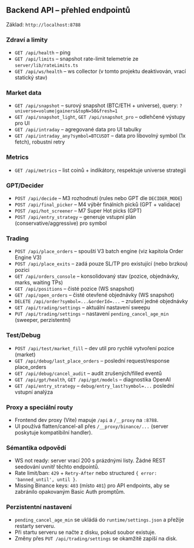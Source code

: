 ## Backend API – přehled endpointů

Základ: `http://localhost:8788`

### Zdraví a limity
- `GET /api/health` – ping
- `GET /api/limits` – snapshot rate-limit telemetrie ze `server/lib/rateLimits.ts`
- `GET /api/ws/health` – ws collector (v tomto projektu deaktivován, vrací statický stav)

### Market data
- `GET /api/snapshot` – surový snapshot (BTC/ETH + universe), query: `?universe=volume|gainers&topN=50&fresh=1`
- `GET /api/snapshot_light`, `GET /api/snapshot_pro` – odlehčené výstupy pro UI
- `GET /api/intraday` – agregované data pro UI tabulky
- `GET /api/intraday_any?symbol=BTCUSDT` – data pro libovolný symbol (1x fetch), robustní retry

### Metrics
- `GET /api/metrics` – list coinů + indikátory, respektuje universe strategii

### GPT/Decider
- `POST /api/decide` – M3 rozhodnutí (rules nebo GPT dle `DECIDER_MODE`)
- `POST /api/final_picker` – M4 výběr finálních picků (GPT + validace)
- `POST /api/hot_screener` – M7 Super Hot picks (GPT)
- `POST /api/entry_strategy` – generuje vstupní plán (conservative/aggressive) pro symbol

### Trading
- `POST /api/place_orders` – spouští V3 batch engine (viz kapitola Order Engine V3)
- `POST /api/place_exits` – zadá pouze SL/TP pro existující (nebo brzkou) pozici
- `GET /api/orders_console` – konsolidovaný stav (pozice, objednávky, marks, waiting TPs)
- `GET /api/positions` – čisté pozice (WS snapshot)
- `GET /api/open_orders` – čisté otevřené objednávky (WS snapshot)
- `DELETE /api/order?symbol=...&orderId=...` – zrušení jedné objednávky
- `GET /api/trading/settings` – aktuální nastavení sweepu
- `PUT /api/trading/settings` – nastavení `pending_cancel_age_min` (sweeper, perzistentní)

### Test/Debug
- `POST /api/test/market_fill` – dev util pro rychlé vytvoření pozice (market)
- `GET /api/debug/last_place_orders` – poslední request/response place_orders
- `GET /api/debug/cancel_audit` – audit zrušených/filled eventů
- `GET /api/gpt/health`, `GET /api/gpt/models` – diagnostika OpenAI
- `GET /api/entry_strategy` – `debug/entry_last?symbol=...` poslední vstupní analýza

### Proxy a speciální routy
- Frontend dev proxy (Vite) mapuje `/api` a `/__proxy` na `:8788`.
- UI používá flatten/cancel-all přes `/__proxy/binance/...` (server poskytuje kompatibilní handler).

### Sémantika odpovědí
- WS not ready: server vrací 200 s prázdnými listy. Žádné REST seedování uvnitř těchto endpointů.
- Rate limit/ban: `429` + `Retry-After` nebo structured `{ error: 'banned_until', until }`.
- Missing Binance keys: `403` (místo `401`) pro API endpoints, aby se zabránilo opakovaným Basic Auth promptům.

### Perzistentní nastavení
- `pending_cancel_age_min` se ukládá do `runtime/settings.json` a přežije restarty serveru.
- Při startu serveru se načte z disku, pokud soubor existuje.
- Změny přes `PUT /api/trading/settings` se okamžitě zapíší na disk.



